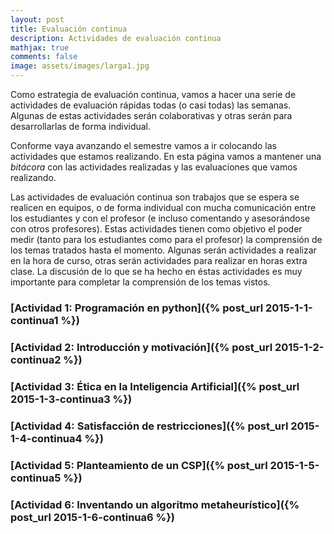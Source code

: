 ```yaml
---
layout: post
title: Evaluación continua
description: Actividades de evaluación continua
mathjax: true
comments: false
image: assets/images/larga1.jpg
---
```


Como estrategia de evaluación continua, vamos a hacer una serie de actividades
de evaluación rápidas todas (o casi todas) las semanas. Algunas de estas
actividades serán colaborativas y otras serán para desarrollarlas de forma
individual.

Conforme vaya avanzando el semestre vamos a ir colocando las actividades que
estamos realizando. En esta página vamos a mantener una *bitácora* con las
actividades realizadas y las evaluaciones que vamos realizando.

Las actividades de evaluación continua son trabajos que se espera se realicen en
equipos, o de forma individual con mucha comunicación entre los estudiantes y
con el profesor (e incluso comentando y asesorándose con otros profesores).
Estas actividades tienen como objetivo el poder medir (tanto para los
estudiantes como para el profesor) la comprensión de los temas tratados hasta el
momento. Algunas serán actividades a realizar en la hora de curso, otras serán
actividades para realizar en horas extra clase. La discusión de lo que se ha
hecho en éstas actividades es muy importante para completar la comprensión de
los temas vistos.

### [Actividad 1: Programación en python]({% post_url 2015-1-1-continua1 %})

### [Actividad 2: Introducción y motivación]({% post_url 2015-1-2-continua2 %})

### [Actividad 3: Ética en la Inteligencia Artificial]({% post_url 2015-1-3-continua3 %})

### [Actividad 4: Satisfacción de restricciones]({% post_url 2015-1-4-continua4 %})

### [Actividad 5: Planteamiento de un CSP]({% post_url 2015-1-5-continua5 %})

### [Actividad 6: Inventando un algoritmo metaheurístico]({% post_url 2015-1-6-continua6 %})

<!--

### Actividad 2: Haciendo un cuestionario

Con el fin de revisar los conceptos teóricos sobre la definición e historia de la IA, así como de los agentes racionales, vamos a realizar una dinámica grupal/individual el viernes 25 de enero.

La dinámica es la siguiente:

1. Cada estudiante va a elaborar, en media hora, un pequeño test con 10 enunciados los cuales puedan ser falsos o verdaderos. Los enunciados pueden ser sobre:

   1. Definición de IA y/o agentes racionales
   2. Historia de la IA
   3. Entornos, definición PEAS y/o caracteríaticas de los entornos
   4. Agentes racionales, definición y/o tipos de agentes racionales
   5. Ejemplos de aplicaciones de la IA
   
2. Los estudiantes se van a intercambiar en forma aleatoria los examenes realizados, cada uno tendrá 15 minutos para reponderlo.

3. Los examenes se devuelven a quien los elaboró y los evalúa en 5 min.

4. Tienen 5 min. para explicar (y discutir) en grupos de 6 estudiantes, cuales estuvieron mal contestadas y porqué.

Los exámenes al final deben de llevar el nombre **unicamente** de quien lo elaboró. Como profesor, voy a evaluar lo interesante de los enunciados y el hecho que se encuentren bien evaluados. El estudiante que elaboré el mejor de los examenes a juicio (subjetivo) del profesor, recibirá un estimulo, ya sea como puntos extra en otras actividades de evaluación continua, ya sea como puntos extra en el primer examen parcial, dependiendo de la calidad del trabajo.

En general todos los cuestionarios fueron bastante buenos. Se seleccionaron algunas de las preguntas que, o se prestaban a interpretaciones, o servian de entrada para ampliar un poco lo visto en clase sobre temas particularmente interesantes.
 

### Actividad 3: Modelado de un problema de búsqueda local

En clase se dejo como trabajo el modelado de un problema no trivial (acomodar una serie de piezas de caminos de tren de juguete, de manera que todas las piezas queden conectadas entre si, y que no quedan caminos encimados ni conectores sueltos).

El ejercicio consiste en establecer el problema de optimización, esto es:

1. La representación del estado
2. El espacio de estado y su cardinalidad
3. El costo de un estado
4. Como generar un vecino aleatorio de un estado (opcional)
5. Como generar todos los vecinos de un estado (opcional)

El trabajo hay que entregarlo el día miércoles 6 de febrero. A mano o de preferencia como un documento escrito con LaTeX.

Varios estudiantes no entregaron esta tarea tristemente para mi. Por otro lado, los que la entregaron hicieron un muy buen trabajo para modelar un problema no trivial.

### Actividad 4: Inventando un algoritmo metaheurístico

Con el fin de revisar si se comprendió correctamente la mecánica detrás de los
algoritmos metaheurísticos de búsquedas locales, cada estudiante va a desarrollar (de manera muy breve) una propuesta de
algoritmo metaheurístico, no importa si es factible, eficiente o funcional (o si
ya existe).

Cada estudiante entregará un reporte en $\LaTeX$ lo más concreto posible el cuál
deberá contener lo siguiente:

- ¿Cuál es la metáfora (metaheurística de donde se inspira)?

- ¿Cuales son los operadores principales?

- ¿Porqué podría pensarse que el algoritmo converge asintóticamente a un mínimo
  global?

Agradezco el esfuerzo de los estudiantes para entregar una idea. En particular hubo un par de metaheurísticas propuestas que me parecieron muy interesantes, pero en general todo mundo hizo un esfuerzo genuino y original.

### Actividad 5: Modelado de un problema de CSP

Con el fin de dar énfasis en el problema del modelado de CSP, más que en los algoritmos de solución,
en esta actividad se propuso resolver en forma grupal el problema de construcción de
crucigramas a partir de un conjunto determinado de palabras. El problema consistia en determinar

- Variables (como describirlas)
- Dominios
- Restricciones unarias
- Restricciones binarias
- Restricciones globales
- Vecinos (si aplica)

El resultado fue muy bueno de acuerdo a mi percepción. En particular me gustó mucho la manera en que se discutió en grupo el problema y como todos podían participar con ideas durante la exposición que realizaron.


### Actividad 6: Desarrollando heurísticas admisibles

Desarrolla los ejercicios que se encuentran en el documento de [evaluación
contínua 6](/assets/docs/continua_6_2019.pdf), desarrolla tus respuestas en un
documento en $\LaTeX$. Las respuestas deben ser realizadas en forma individual. Una vez que todos hayan mandado sus respuestas, vamos a discutir
las heurísticas propuestas en clase.

Con mucha pena, esta actividad sólamente la realizó y la envió Liz Soto. Espero que en otras actividades de evaluación continua la participación vuelva a ser masiva ya que es la manera en que puedo yo ir midiendo el avance del grupo y la velocidad a la que vemos los temas.

### Actividad 7: Busquedas con adversarios: Minimax y poda alfa-beta

Desarrolla los ejercicios que se encuentran en el documento de [evaluación
contínua 6](/assets/docs/continua_6.pdf). El semestre pasado fue la actividad continua 6, 
pero ahora ya vamos en la actividad 7 (hemos mejorado). Las respuestas las vamos a discutir
en clase.

### Actividad 8: Redes bayesianas 

Desarrolla los ejercicios que se encuentran en el documento [evaluación continua 7] (/assets/docs/continua_7.pdf). Como la otra, el semestre anterior está actividad fue la actividad 7 (por eso la confusión). 

El trabajo se realizó en fin de semana y las respuestas se revisaron el lunes. Me gustó la participación de todos, si bien hubo algunos estudiantes que se destacaron por el esfuerzo en realizar la actividad.

### Actividad 9: Aprendiando a usar numpy/matplotlib y libretas jupyter

Para poder aplicar las bibliotecas de aprendizaje automático en *python* es necesario
cnocer y dominar 3 tecnologías: *jupyter* como un medio de programación literal en python, 
`numpy` como biblioteca matemática básica en el *stack* científico de *python* y `matplotlib`
como la biblioteca de base para graficación. 

Como actividad continua se deja la solución de una *libreta-tutorial* que desarrollé, para la cual hay
que instalar algunos modulos especializados (si instalaste la versión de *Anaconda* de *python* ya viene todo lo que necesitas). La libreta se puede descargar [aqui](https://nbviewer.jupyter.org/github/IA-UNISON/IA-UNISON.github.io/blob/master/assets/docs/intro_numpy.ipynb).

Si requieres información sobre *jupyter* [aqui te dejo la liga a un tutorial que hice hace algo de tiempo](https://juliowaissman.github.io/jupyter-intro).


### Actividad 10: Aprendiendo a usar pandas

Para manipular datos en python, la mejor (y la más popular) de las bibliotecas que existen es `pandas`. En `pandas` se dedinen objetos tipi `DataFrame` y `Series` que permiten manejar los datos en forma sencilla, y como ambas clases heredan de `numpy.ndarray`, mantienen compatibilidad para ser usadas dentro de `scikit-learn` y otras bibliotecas de aprendizaje automático.  

Como actividad continua se deja la solución de una *libreta-tutorial* que desarrollé, para la cual hay
que instalar algunos modulos especializados (si instalaste la versión de *Anaconda* de *python* ya viene todo lo que necesitas). La libreta se puede descargar [aqui](/assets/docs/intro_pandas.ipynb). Para desarrollar la libreta es necesario descargar una tabla de datos en formato csv sobre [transito de bicicletas](/assets/docs/bikes.csv).









### Actividad 2: Crucigrama de conceptos

Con el fin de revisar los conceptos teóricos sobre IA y agentes racionales, se realizó una dinámica grupal,
donde el grupo se dividió en dos y cada equipo desarrolló un crucigrama con conceptos base de IA,
y posteriormente se lo intercambiaron con el otro equipo. Los crucigramas desarrollados fueron los siguientes

**Crucigrama 1**

![](/assets/images/continua/cru1.jpg)

**Crucigrama 2**

![](/assets/images/continua/cru2.jpg)


Los dos equipos hicieron muy buen trabajo (todo se realizó en menos de una hora
que dura el curso los viernes). ¡Felicidades!


### Actividad 3: Inventando un algoritmo metaheurístico

Con el fin de evaluar si se comprendió correctamente la mecánica detrás de los
algoritmos metaheurísticos de búsquedas locales, se dividió el grupo en dos
equipos y cada una va a desarrollar (de manera muy breve) una propuesta de
algoritmo metaheurístico, no importa si es factible, eficiente o funcional (o si
ya existe).

Cada equipo entregará un reporte en $\LaTeX$ lo más concreto posible el cuál
deberá contener lo siguiente:

- ¿Cuál es la metaheurística de donde se inspira?

- ¿Porqué podría pensarse que el algoritmo converge asintóticamente a un mínimo
  global?

- El pseudocódigo en muy grandes rasgos, sin detalles de implementación

A continuación se agregarán los links de ambas propuestas.

- [Algoritmo homo-inspirado](/assets/docs/metaheuristica1.pdf) propuesto por
  Víctor Noriega, Fabián Encinas y Mario Castro

- [Algoritmo de drones](/assets/docs/metaheuristica2.pdf) propuesto por Gilberto
  Espinoza y Jorge Xavier Paredes


| Característica                                                                        | Homo-inspirado | Drones |
|---------------------------------------------------------------------------------------|----------------|--------|
| ¿Explica la inspiración a un proceso de optimización?                                 | si             | si     |
| ¿Explica brevemente porqué piensan que el algoritmo podría tender a un mínimo global? | si             | no     |
| ¿Presenta un pseudocódigo a grandes rasgos del algoritmo?                             | si             | no     |                                                                                      |


Cada actualización de los documentos, implica un cambio en la tabla de
evaluación.


### Actividad 4: Planteando un problema de CSP

Para esta actividad hay que plantear (no resolver) un problema de CSP
particular: La generación de crucigramas.

Tenemos una lista de palabras horizontales $\{w^h_1, \ldots, w^h_n\}$ y una
lista de palabras verticales $\{w^v_1, \ldots, w^v_m\}$, las cuales se van a
colocar en un espacio cuadriculado con $n_max$ columnas y $m_max$ renglones.
Cada palabra está compuesta por una cadena de caractéres, $w = (c_1, \ldots,
c_{len(w)})$.

Para hacer un crucigrama hay que cumplir con las siguientes restricciones:

1. No se pueden traslapar dos palabras horizontales o verticales, ni pueden
   estar en columnas adyacentes si se traslapan.
2. Si se cruzan una palabra vertical con una horizontal, el espacio donde se
   cruzan debe de compartir la misma letra
3. Todas las palabras deben de estar conectadas entre si, con al menos un cruce.

Lo que se pide es proponer un modelo de CSP basado en gráficas de restricciones
respondiendo los siguientes incisos:

1. ¿Cuál es el espacio de estado $X$?
2. ¿Cuál es el dominio de cada una de las variables?
3. ¿Cuales son los vecinos de cada variables?
4. Expresa en forma general cuales son las restricciones binarias?
5. ¿Existen restricciones globales? y de ser el caso ¿Cuáles?

Los documentos con los modelos son los siguientes:

1. [Modelo 1](/assets/docs/cruci1.pdf)
2. [Modelo 2](/assets/docs/cruci2.pdf)

y la evaluación es la siguiente:

| Característica           | Modelo 1 | Modelo 2 |
|--------------------------|----------|----------|
| ¿Espaco de estado?       | si       | si       |
| ¿Dominios?               | si       | si       |
| ¿Vecindades?             | si       | si       |
| ¿Restricciones binarias  | si       | si       |
| ¿Restricciones globales? | si       | si       |



### Actividad 5: Desarrollando heurísticas admisibles

Desarrolla los ejercicios que se encuentran en el documento de [evaluación
contínua 5](/assets/docs/continua_5.pdf), desarrolla tus respuestas en un
documento en $\LaTeX$. Las respuestas pueden ser realizadas en forma individual
o por equipos. Una vez que todos hayan mandado sus respuestas, vamos a discutir
las heurísticas propuestas en clase.

Las respuestas por equipos se pueden consultar en [este
documento](/assets/docs/busqueda1.pdf) y en [este otro
documento](/assets/docs/busqueda2.pdf).


| Problema 1                       | Equipo 1 | Equipo 2 | Problema 2               | Equipo 1 | Equipo 2 |
|----------------------------------|----------|----------|--------------------------|----------|----------|
| Factor de ramificación           |    si    |   si     | Espacio de estado        |   si     |   si     |
| Estados a profundidad k          |    si    |   si     | Acciones legales         |   si     |   si     |
| Nodos expandidos BFS árboles     |    si    |   si     | Estado sucesor           |   si     |   si     |
| Nodos expandidos BFS grafos      |    si    |   si     | Costo local              |   si     |   si     |
| Nodos expandidos DFS árboles     |    si    |   si     | Cardinalidad de S        |   si     |   si     |
| Nodos expandidos DFS grafos      |    si    |   si     | ¿Heurísticas admisibles? |   si     |   si     |
| Heurística admisibles            |    si    |   si     | Dos heurísticas          |   si     |   si     |
| Nodos expandidos A*              |    si    |   si     | ¿Admisibles?             |   no     |   no     |
| Admisible primer cambio entorno  |    si    |   si     | ¿Dominancia?             |   no     |   si     |
| Admisible segundo cambio entorno |    si    |   si     | ¿Gráfos o árboles?       |   no     |   no     |


## Actividad 6: Busquedas con adversarios: Minimax y poda $\alpha$--$\beta$

Desarrolla los ejercicios que se encuentran en el documento de [evaluación
contínua 6](/assets/docs/continua_6.pdf), desarrolla tus respuestas en un
documento en $\LaTeX$. Las respuestas pueden ser realizadas en forma individual
o por equipos. Una vez que todos hayan mandado sus respuestas, vamos a discutir
los resultados en clase.

## Actividad 7: Modelos gráficos probabilistas

Desarrolla los ejercicios que se encuentran en el documento de [evaluación
contínua 7](/assets/docs/continua_7.pdf), desarrolla tus respuestas en un
documento en $\LaTeX$. Las respuestas pueden ser realizadas en forma individual
o por equipos. Una vez que todos hayan mandado sus respuestas, vamos a discutir
los resultados en clase.

## Actividad 8: Introducción a `numpy` y `matlotlib`

Para poder aplicar las bibliotecas de aprendizaje automático en *python* es necesario
cnocer y dominar 3 tecnologías: *jupyter* como un medio de programación literal en python, 
`numpy` como biblioteca matemática básica en el *stack* científico de *python* y `matplotlib`
como la biblioteca de base para graficación. 

Como actividad continua se deja la solución de una *libreta-tutorial* que desarrollé, para la cual hay
que instalar algunos modulos especializados (si instalaste la versión de *Anaconda* de *python* ya viene todo lo que necesitas). La libreta se puede descargar [aqui](https://nbviewer.jupyter.org/github/IA-UNISON/IA-UNISON.github.io/blob/master/assets/docs/intro_numpy.ipynb).

Si requieres información sobre *jupyter* [aqui te dejo la liga a un tutorial que hice hace algo de tiempo](https://juliowaissman.github.io/jupyter-intro).

## Actividad 8: Introducción a `pandas`

Para manipular datos en python, la mejor (y la más popular) de las bibliotecas que existen es `pandas`. En `pandas` se dedinen objetos tipi `DataFrame` y `Series` que permiten manejar los datos en forma sencilla, y como ambas clases heredan de `numpy.ndarray`, mantienen compatibilidad para ser usadas dentro de `scikit-learn` y otras bibliotecas de aprendizaje automático.  

Como actividad continua se deja la solución de una *libreta-tutorial* que desarrollé, para la cual hay
que instalar algunos modulos especializados (si instalaste la versión de *Anaconda* de *python* ya viene todo lo que necesitas). La libreta se puede descargar [aqui](/assets/docs/intro_pandas.ipynb). Para desarrollar la libreta es necesario descargar una tabla de datos en formato csv sobre [transito de bicicletas](/assets/docs/bikes.csv).

-->
